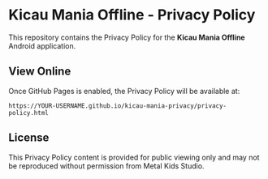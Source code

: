# Kicau Mania Offline - Privacy Policy

This repository contains the Privacy Policy for the **Kicau Mania Offline** Android application.

## View Online
Once GitHub Pages is enabled, the Privacy Policy will be available at:

```
https://YOUR-USERNAME.github.io/kicau-mania-privacy/privacy-policy.html
```

## License
This Privacy Policy content is provided for public viewing only and may not be reproduced without permission from Metal Kids Studio.
